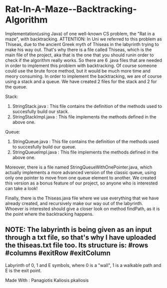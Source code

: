# Rat-In-A-Maze--Backtracking-Algorithm
Implementation(using Java) of one well-known CS problem, the "Rat in a maze", with backtracking. ATTENTION: In Uni we referred to this problem as Thiseas, due to the ancient Greek myth of Thiseas in the labyrinth trying to make his way out. That's why there is a file called Thiseas, which is the main file of the project, aka that is the one that you should runin order to check if the algorithm really works.
So there are 6 .java files that are needed in order to implement this problem with backtracking. Of course someone could use the brute force method, but it would be much more time and meory consuming.
In order to implement the backtracking, we are of course using a stack and a queue. We have created 2 files for the stack and 2 for the queue.

Stack:
  1. StringStack.java : This file contains the definition of the methods used to succesfully build our stack.
  2. StringStackImpl.java : This file implements the methods defined in the above one.

Queue:
  1. StringQueue.java : This file contains the definition of the methods used to succesfully build our queue.
  2. StringQueueImpl.java : This file implements the methods defined in the above one.

Moreover, there is a file named StringQueueWithOnePointer.java, which actually implements a more advanced version of the classic queue, using only one pointer to move from one queue element to another. We created this version as a bonus feature of our project, so anyone who is interested can take a look!

Finally, there is the Thiseas.java file where we use everything that we have already created, and recursively make our way out of the labyrinth. Whoever is interested should give a closer look on method findPath, as it is the point where the backtracking happens.

NOTE: The labyrinth is being given as an input through a txt file, so that's why I have uploaded the thiseas.txt file too.
Its structure is:
#rows #columns
#exitRow #exitColumn
--------------------------
Labyrinth of 0, 1 and E symbols, where 0 is a "wall", 1 is a walkable path and E is the exit point.

Made With : Panagiotis Kaliosis
			pkaliosis

